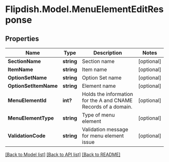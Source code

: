 # Flipdish.Model.MenuElementEditResponse
## Properties

Name | Type | Description | Notes
------------ | ------------- | ------------- | -------------
**SectionName** | **string** | Section name | [optional] 
**ItemName** | **string** | Item name | [optional] 
**OptionSetName** | **string** | Option Set name | [optional] 
**OptionSetItemName** | **string** | Element name | [optional] 
**MenuElementId** | **int?** | Holds the information for the A and CNAME Records of a domain. | [optional] 
**MenuElementType** | **string** | Type of menu element | [optional] 
**ValidationCode** | **string** | Validation message for menu element issue | [optional] 

[[Back to Model list]](../README.md#documentation-for-models) [[Back to API list]](../README.md#documentation-for-api-endpoints) [[Back to README]](../README.md)

